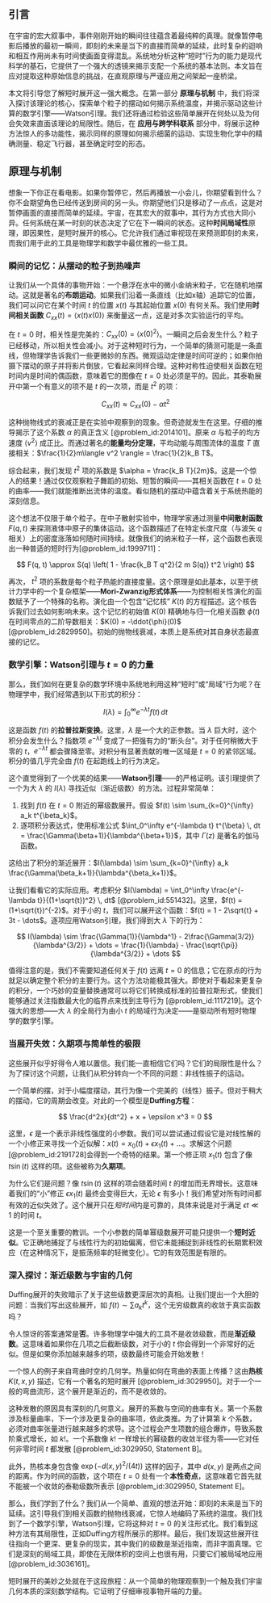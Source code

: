## 引言
在宇宙的宏大叙事中，事件刚刚开始的瞬间往往蕴含着最纯粹的真理。就像暂停电影后播放的最初一瞬间，即刻的未来是当下的直接而简单的延续，此时复杂的迴响和相互作用尚未有时间使画面变得混乱。系统地分析这种“短时”行为的能力是现代科学的基石，它提供了一个强大的透镜来揭示支配一个系统的基本法则。本文旨在应对提取这种原始信息的挑战，在直观原理与严谨应用之间架起一座桥梁。

本文将引导您了解短时展开这一强大概念。在第一部分 **原理与机制** 中，我们将深入探讨该理论的核心，探索单个粒子的摆动如何揭示系统温度，并揭示驱动这些计算的数学引擎——Watson引理。我们还将通过检验这些简单展开在何处以及为何会失效来直面该理论的局限性。随后，在 **应用与跨学科联系** 部分中，将展示这种方法惊人的多功能性，揭示同样的原理如何揭示细菌的运动、实现生物化学中的精确测量、稳定飞行器，甚至确定时空的形态。

## 原理与机制

想象一下你正在看电影。如果你暂停它，然后再播放一小会儿，你期望看到什么？你不会期望角色已经传送到房间的另一头。你期望他们只是移动了一点点，这是对暂停画面的直接而简单的延续。宇宙，在其宏大的叙事中，其行为方式也大同小异。任何系统在某一时刻的状态决定了它在下一瞬间的状态。这种**时间局域性**原理，即因果性，是短时展开的核心。它允许我们通过审视现在来预测即刻的未来，而我们用于此的工具是物理学和数学中最优雅的一些工具。

### 瞬间的记忆：从摆动的粒子到热噪声

让我们从一个具体的事物开始：一个悬浮在水中的微小金纳米粒子，它在随机地摆动。这就是著名的**布朗运动**。如果我们沿着一条直线（比如x轴）追踪它的位置，我们可以问它在某个时间 $t$ 的位置 $x(t)$ 与其起始位置 $x(0)$ 有何关系。我们使用**时间相关函数** $C_{xx}(t) = \langle x(t)x(0) \rangle$ 来衡量这一点，这是对多次实验运行的平均。

在 $t=0$ 时，相关性是完美的：$C_{xx}(0) = \langle x(0)^2 \rangle$。一瞬间之后会发生什么？粒子已经移动，所以相关性会减小。对于这种短时行为，一个简单的猜测可能是一条直线，但物理学告诉我们一些更微妙的东西。微观运动定律是时间可逆的；如果你拍摄下摆动的原子并将影片倒放，它看起来同样合理。这种对称性迫使相关函数在短时间内是时间的偶函数，意味着它的图像在 $t=0$ 处必须是平的。因此，其泰勒展开中第一个有意义的项不是 $t$ 的一次项，而是 $t^2$ 的项：

$$
C_{xx}(t) \approx C_{xx}(0) - \alpha t^2
$$

这种抛物线式的衰减正是在实验中观察到的现象。但奇迹就发生在这里。仔细的推导揭示了这个系数 $\alpha$ 的真正含义 [@problem_id:2014101]。原来 $\alpha$ 与粒子的均方速度 $\langle v^2 \rangle$ 成正比。而通过著名的**能量均分定理**，平均动能与周围流体的温度 $T$ 直接相关：$\frac{1}{2}m\langle v^2 \rangle = \frac{1}{2}k_B T$。

综合起来，我们发现 $t^2$ 项的系数是 $\alpha = \frac{k_B T}{2m}$。这是一个惊人的结果！通过仅仅观察粒子舞蹈的初始、短暂的瞬间——其相关函数在 $t=0$ 处的曲率——我们就能推断出流体的温度。看似随机的摆动中蕴含着关于系统热能的深刻信息。

这个想法不仅限于单个粒子。在中子散射实验中，物理学家通过测量**中间散射函数** $F(q, t)$ 来探测液体中原子的集体运动。这个函数描述了在特定长度尺度（与波矢 $q$ 相关）上的密度涨落如何随时间持续。就像我们的纳米粒子一样，这个函数也表现出一种普适的短时行为[@problem_id:1999711]：

$$
F(q, t) \approx S(q) \left( 1 - \frac{k_B T q^2}{2 m S(q)} t^2 \right)
$$

再次， $t^2$ 项的系数是每个粒子热能的直接度量。这个原理是如此基本，以至于统计力学中的一个复杂框架——**Mori-Zwanzig形式体系**——为控制相关性演化的函数赋予了一个特殊的名称。演化由一个包含“记忆核” $K(t)$ 的方程描述。这个核告诉我们过去如何影响未来。这个记忆的初始值 $K(0)$ 精确地与归一化相关函数 $\phi(t)$ 在时间零点的二阶导数相关：$K(0) = -\ddot{\phi}(0)$ [@problem_id:2829950]。初始的抛物线衰减，本质上是系统对其自身状态最直接的记忆。

### 数学引擎：Watson引理与 $t=0$ 的力量

那么，我们如何在更复杂的数学环境中系统地利用这种“短时”或“局域”行为呢？在物理学中，我们经常遇到以下形式的积分：

$$
I(\lambda) = \int_0^\infty e^{-\lambda t} f(t) \, dt
$$

这是函数 $f(t)$ 的**拉普拉斯变换**。这里，$\lambda$ 是一个大的正参数。当 $\lambda$ 巨大时，这个积分会发生什么？指数项 $e^{-\lambda t}$ 变成了一把强有力的“断头台”。对于任何稍微大于零的 $t$，$e^{-\lambda t}$ 都会骤降至零。对积分有显著贡献的唯一区域是 $t=0$ 的紧邻区域。积分的值几乎完全由 $f(t)$ 在起跑线上的行为决定。

这个直觉得到了一个优美的结果——**Watson引理**——的严格证明。该引理提供了一个为大 $\lambda$ 的 $I(\lambda)$ 寻找近似（渐近级数）的方法。过程非常简单：

1.  找到 $f(t)$ 在 $t=0$ 附近的幂级数展开。假设 $f(t) \sim \sum_{k=0}^{\infty} a_k t^{\beta_k}$。
2.  逐项积分表达式，使用标准公式 $\int_0^\infty e^{-\lambda t} t^{\beta} \, dt = \frac{\Gamma(\beta+1)}{\lambda^{\beta+1}}$，其中 $\Gamma(z)$ 是著名的伽马函数。

这给出了积分的渐近展开：$I(\lambda) \sim \sum_{k=0}^{\infty} a_k \frac{\Gamma(\beta_k+1)}{\lambda^{\beta_k+1}}$。

让我们看看它的实际应用。考虑积分 $I(\lambda) = \int_0^\infty \frac{e^{-\lambda t}}{(1+\sqrt{t})^2} \, dt$ [@problem_id:551432]。这里，$f(t) = (1+\sqrt{t})^{-2}$。对于小的 $t$，我们可以展开这个函数：$f(t) = 1 - 2\sqrt{t} + 3t - \dots$。逐项应用Watson引理，我们得到大 $\lambda$ 下的行为：

$$
I(\lambda) \sim \frac{\Gamma(1)}{\lambda^1} - 2\frac{\Gamma(3/2)}{\lambda^{3/2}} + \dots = \frac{1}{\lambda} - \frac{\sqrt{\pi}}{\lambda^{3/2}} + \dots
$$

值得注意的是，我们不需要知道任何关于 $f(t)$ 远离 $t=0$ 的信息；它在原点的行为就足以确定整个积分的主要行为。这个方法功能极其强大。即使对于看起来更复杂的积分，一个巧妙的变量替换通常可以将它们转换成标准的拉普拉斯形式，使我们能够通过关注指数最大化的临界点来找到主导行为 [@problem_id:1117219]。这个强大的思想——大 $\lambda$ 的全局行为由小 $t$ 的局域行为决定——是驱动所有短时物理学的数学引擎。

### 当展开失效：久期项与简单性的极限

这些展开似乎好得令人难以置信。我们能一直相信它们吗？它们的局限性是什么？为了探讨这个问题，让我们从积分转向一个不同的问题：非线性振子的运动。

一个简单的摆，对于小幅度摆动，其行为像一个完美的（线性）振子。但对于稍大的摆动，它的周期会改变。对此的一个模型是**Duffing方程**：

$$
\frac{d^2x}{dt^2} + x + \epsilon x^3 = 0
$$

这里，$\epsilon$ 是一个表示非线性强度的小参数。我们可以尝试通过假设它是对线性解的一个小修正来寻找一个近似解：$x(t) = x_0(t) + \epsilon x_1(t) + \dots$。求解这个问题[@problem_id:2191728]会得到一个奇特的结果。第一个修正项 $x_1(t)$ 包含了像 $t \sin(t)$ 这样的项。这些被称为**久期项**。

为什么它们是问题？像 $t \sin(t)$ 这样的项会随着时间 $t$ 的增加而无界增长。这意味着我们的“小”修正 $\epsilon x_1(t)$ 最终会变得巨大，无论 $\epsilon$ 有多小！我们希望对所有时间都有效的近似失效了。这个展开只在*短时间*内是可靠的，具体来说是对于满足 $\epsilon t \ll 1$ 的时间 $t$。

这是一个至关重要的教训。一个小参数的简单幂级数展开可能只提供一个**短时近似**。它正确地捕捉了与线性行为的初始偏离，但它未能捕捉到非线性的长期累积效应（在这种情况下，是振荡频率的轻微变化）。它的有效范围是有限的。

### 深入探讨：渐近级数与宇宙的几何

Duffing展开的失败暗示了关于这些级数更深层次的真相。让我们提出一个大胆的问题：当我们写出这些展开，如 $f(t) \sim \sum a_k t^k$，这个无穷级数真的收敛于真实函数吗？

令人惊讶的答案通常是**否**。许多物理学中强大的工具不是收敛级数，而是**渐近级数**。这意味着如果你在几项之后截断级数，对于小的 $t$ 你会得到一个非常好的近似。但是如果你添加越来越多的项，级数最终可能会开始发散！

一个惊人的例子来自弯曲时空的几何学。热量如何在弯曲的表面上传播？这由**热核** $K(t,x,y)$ 描述，它有一个著名的短时展开 [@problem_id:3029950]。对于一个一般的弯曲流形，这个展开是渐近的，而不是收敛的。

这种发散的原因具有深刻的几何意义。展开的系数与空间的曲率有关。第一个系数涉及标量曲率，下一个涉及更复杂的曲率项，依此类推。为了计算第 $k$ 个系数，必须对曲率张量进行越来越多的求导。这个过程会产生项数的组合爆炸，导致系数阶乘式增长，如 $k!$。一个系数像 $k!$ 一样增长的幂级数的收敛半径为零——它对任何非零时间 $t$ 都发散 [@problem_id:3029950, Statement B]。

此外，热核本身包含像 $\exp(-d(x,y)^2/(4t))$ 这样的因子，其中 $d(x,y)$ 是两点之间的距离。作为时间的函数，这个项在 $t=0$ 处有一个**本性奇点**，这意味着它首先就不能被一个收敛的泰勒级数所表示 [@problem_id:3029950, Statement E]。

那么，我们学到了什么？我们从一个简单、直观的想法开始：即刻的未来是当下的延续。这引导我们到相关函数的抛物线衰减，它惊人地编码了系统的温度。我们找到了一个数学引擎，Watson引理，它将这种对 $t=0$ 的关注形式化。我们看到这种方法有其局限性，正如Duffing方程所展示的那样。最后，我们发现这些展开往往指向一个更深、更复杂的现实，其中我们的级数是渐近指南，而非字面真理。它们是深刻的局域工具，即使在无限体积的空间上也很有用，只要它们被局域地应用 [@problem_id:3036161]。

短时展开的美妙之处就在于这段旅程：从一个简单的物理观察到一个触及我们宇宙几何本质的深刻数学结构。它证明了仔细审视事物开端的力量。

